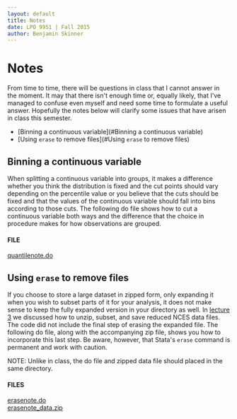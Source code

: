 ```yaml
---
layout: default
title: Notes
date: LPO 9951 | Fall 2015
author: Benjamin Skinner
---
```


# Notes

From time to time, there will be questions in class that I cannot
answer in the moment. It may that there isn't enough time or, equally
likely, that I've managed to confuse even myself and
need some time to formulate a useful answer. Hopefully the notes
below will clarify some issues that have arisen in class this
semester.

* [Binning a continuous variable](#Binning a continuous variable)
* [Using `erase` to remove files](#Using `erase` to remove files)  

## Binning a continuous variable

When splitting a continuous variable into groups, it makes a
difference whether you think the distribution is fixed and the cut
points should vary depending on the percentile value or you believe
that the cuts should be fixed and that the values of the continuous
variable should fall into bins according to those cuts. The following
do file shows how to cut a continuous variable both ways and the
difference that the choice in procedure makes for how observations are
grouped.

#### FILE

[quantilenote.do](https://raw.githubusercontent.com/btskinner/lpo9951/master/notes/quantilenote.do)

## Using `erase` to remove files

If you choose to store a large dataset in zipped form, only expanding
it when you wish to subset parts of it for your analysis, it does not
make sense to keep the fully expanded version in your directory as
well. In [lecture 3](http://btskinner.me/lpo9951/schedule/) we
discussed how to unzip, subset, and save reduced NCES data files. The
code did not include the final step of erasing the expanded file. The
following do file, along with the accompanying zip file, shows you how
to incorporate this last step. Be aware, however, that Stata's `erase`
command is permanent and work with caution.

NOTE: Unlike in class, the do file and zipped data file should placed
in the same directory.  

#### FILES

[erasenote.do](https://raw.githubusercontent.com/btskinner/lpo9951/master/notes/erasenote.do)  
[erasenote_data.zip](https://raw.githubusercontent.com/btskinner/lpo9951/master/notes/erasenote_data.zip)


